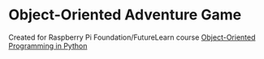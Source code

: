 # Object-Oriented Adventure Game
Created for Raspberry Pi Foundation/FutureLearn course [Object-Oriented Programming in Python](https://www.futurelearn.com/courses/object-oriented-principles/)
